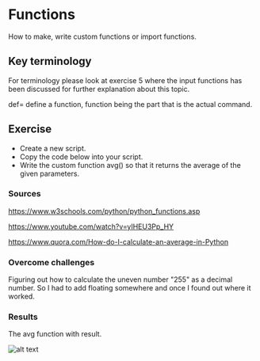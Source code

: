 # Functions
How to make, write custom functions or import functions.

## Key terminology
For terminology please look at exercise 5 where the input functions has been discussed for further explanation about this topic.

def= define a function, function being the part that is the actual command.

## Exercise
- Create a new script.
- Copy the code below into your script.
- Write the custom function avg() so that it returns the average of the given parameters.

### Sources
https://www.w3schools.com/python/python_functions.asp

https://www.youtube.com/watch?v=yIHEU3Pp_HY

https://www.quora.com/How-do-I-calculate-an-average-in-Python

### Overcome challenges
Figuring out how to calculate the uneven number "255" as a decimal number. So I had to add floating somewhere and once I found out where it worked.

### Results
The avg function with result.

![alt text]()
